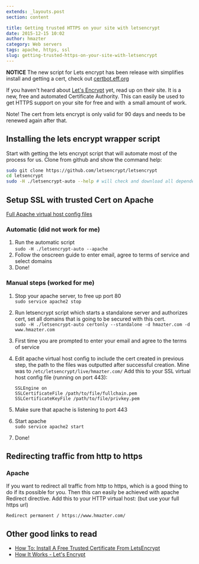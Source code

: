 ```yaml
---
extends: _layouts.post
section: content

title: Getting trusted HTTPS on your site with letsencrypt
date: 2015-12-15 10:02
author: hmazter
category: Web servers
tags: apache, https, ssl
slug: getting-trusted-https-on-your-site-with-letsencrypt
---
```


**NOTICE** The new script for Lets encrypt has been release with
simplifies install and getting a cert, check
out [certbot.eff.org](https://certbot.eff.org)

If you haven't heard about [Let's Encrypt](https://letsencrypt.org/) yet, 
read up on their site. It is a new,
free and automated Certificate Authority. This can easily be used
to get HTTPS support on your site for free and with  a small amount of
work.

Note! The cert from lets encrypt is only valid for 90 days and needs to
be renewed again after that.

Installing the lets encrypt wrapper script
------------------------------------------

Start with getting the lets encrypt script that will automate most of
the process for us. Clone from github and show the command help:

```bash
sudo git clone https://github.com/letsencrypt/letsencrypt
cd letsencrypt
sudo -H ./letsencrypt-auto --help # will check and download all dependencies
```

Setup SSL with trusted Cert on Apache
-------------------------------------

[Full Apache virtual host config
files](https://gist.github.com/hmazter/982c01d056fa7cd51c1c)

### Automatic (did not work for me)

1.  Run the automatic script  
   `sudo -H ./letsencrypt-auto --apache`
2.  Follow the onscreen guide to enter email, agree to terms of
    service and select domains
3.  Done!

### Manual steps (worked for me)

1.  Stop your apache server, to free up port 80  
   `sudo service apache2 stop`
2.  Run letsencrypt script which starts a standalone server and
    authorizes cert, set all domains that is going to be secured with
    this cert.  
   `sudo -H ./letsencrypt-auto certonly --standalone -d hmazter.com -d www.hmazter.com`
3.  First time you are prompted to enter your email and agree to the
    terms of service
4.  Edit apache virtual host config to include the cert created in
    previous step, the path to the files was outputted after successful
    creation. Mine was
    to `/etc/letsencrypt/live/hmazter.com/`
   Add this to your SSL virtual host config file (running on port 443):

    ```
    SSLEngine on
    SSLCertificateFile /path/to/file/fullchain.pem
    SSLCertificateKeyFile /path/to/file/privkey.pem
    ```

5.  Make sure that apache is listening to port 443
6.  Start apache  
   `sudo service apache2 start`
7.  Done!

Redirecting traffic from http to https
--------------------------------------

### Apache

If you want to redirect all traffic from http to https, which is a good
thing to do if its possible for you. Then this can easily be achieved
with apache Redirect directive. Add this to your HTTP virtual host: (but
use your full https url)

```
Redirect permanent / https://www.hmazter.com/
```

Other good links to read
------------------------

* [How To: Install A Free Trusted Certificate From LetsEncrypt](https://sysops.forlaravel.com/letsencrypt)
* [How It Works - Let's Encrypt](https://letsencrypt.org/howitworks/)
